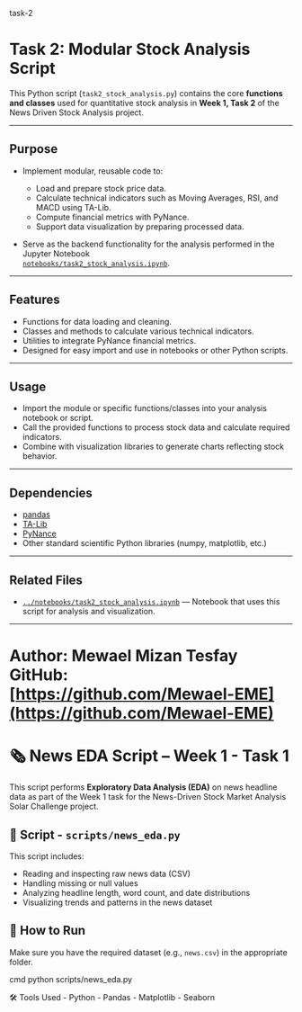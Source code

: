 task-2
# Task 2: Modular Stock Analysis Script

This Python script (`task2_stock_analysis.py`) contains the core **functions and classes** used for quantitative stock analysis in **Week 1, Task 2** of the News Driven Stock Analysis project.

---

## Purpose

- Implement modular, reusable code to:
  - Load and prepare stock price data.
  - Calculate technical indicators such as Moving Averages, RSI, and MACD using TA-Lib.
  - Compute financial metrics with PyNance.
  - Support data visualization by preparing processed data.

- Serve as the backend functionality for the analysis performed in the Jupyter Notebook  
  [`notebooks/task2_stock_analysis.ipynb`](../notebooks/task2_stock_analysis.ipynb).

---

## Features

- Functions for data loading and cleaning.
- Classes and methods to calculate various technical indicators.
- Utilities to integrate PyNance financial metrics.
- Designed for easy import and use in notebooks or other Python scripts.

---

## Usage

- Import the module or specific functions/classes into your analysis notebook or script.
- Call the provided functions to process stock data and calculate required indicators.
- Combine with visualization libraries to generate charts reflecting stock behavior.

---

## Dependencies

- [pandas](https://pandas.pydata.org/)
- [TA-Lib](https://mrjbq7.github.io/ta-lib/)
- [PyNance](https://github.com/py-finance/pynance)
- Other standard scientific Python libraries (numpy, matplotlib, etc.)

---

## Related Files

- [`../notebooks/task2_stock_analysis.ipynb`](../notebooks/task2_stock_analysis.ipynb) — Notebook that uses this script for analysis and visualization.

---

**Author:** Mewael Mizan Tesfay  
**GitHub:** [https://github.com/Mewael-EME](https://github.com/Mewael-EME)
=======
# 🗞️ News EDA Script – Week 1 - Task 1

This script performs **Exploratory Data Analysis (EDA)** on news headline data as part of the Week 1 task for the News-Driven Stock Market Analysis Solar Challenge project.

## 📄 Script - `scripts/news_eda.py`

This script includes:
- Reading and inspecting raw news data (CSV)
- Handling missing or null values
- Analyzing headline length, word count, and date distributions
- Visualizing trends and patterns in the news dataset

## 🔧 How to Run

Make sure you have the required dataset (e.g., `news.csv`) in the appropriate folder.

cmd
python scripts/news_eda.py

🛠️ Tools Used
    - Python
    - Pandas
    - Matplotlib
    - Seaborn

